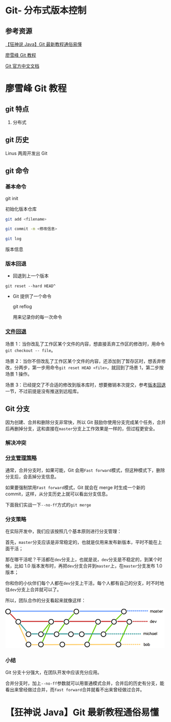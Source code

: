 # Git- 分布式版本控制

## 参考资源

[【狂神说 Java】Git 最新教程通俗易懂](https://www.bilibili.com/video/BV1FE411P7B3?from=search&seid=5284427772569702087)

[廖雪峰 Git 教程](https://www.liaoxuefeng.com/wiki/896043488029600)

[Git 官方中文文档](https://git-scm.com/book/zh/v2)

# 廖雪峰 Git 教程

## git 特点

1.  分布式

## git 历史

Linus 两周开发出 Git

## git 命令

### 基本命令

git init

初始化版本仓库

```sh
git add <filename>
```

```sh
git commit -m <修改信息>
```

```sh
git log
```

版本信息

### 版本回退

- 回退到上一个版本

```shell
git reset --hard HEAD^
```

- Git 提供了一个命令

  git reflog

  用来记录你的每一次命令

### [文件回退](https://www.liaoxuefeng.com/wiki/896043488029600/897889638509536)

场景 1：当你改乱了工作区某个文件的内容，想直接丢弃工作区的修改时，用命令`git checkout -- file`。

场景 2：当你不但改乱了工作区某个文件的内容，还添加到了暂存区时，想丢弃修改，分两步，第一步用命令`git reset HEAD <file>`，就回到了场景 1，第二步按场景 1 操作。

场景 3：已经提交了不合适的修改到版本库时，想要撤销本次提交，参考[版本回退](https://www.liaoxuefeng.com/wiki/896043488029600/897013573512192)一节，不过前提是没有推送到远程库。

## Git 分支

因为创建、合并和删除分支非常快，所以 Git 鼓励你使用分支完成某个任务，合并后再删掉分支，这和直接在`master`分支上工作效果是一样的，但过程更安全。

### 解决冲突

### [分支管理策略](https://www.liaoxuefeng.com/wiki/896043488029600/900005860592480)

通常，合并分支时，如果可能，Git 会用`Fast forward`模式，但这种模式下，删除分支后，会丢掉分支信息。

如果要强制禁用`Fast forward`模式，Git 就会在 merge 时生成一个新的 commit，这样，从分支历史上就可以看出分支信息。

下面我们实战一下`--no-ff`方式的`git merge`

### 分支策略

在实际开发中，我们应该按照几个基本原则进行分支管理：

首先，`master`分支应该是非常稳定的，也就是仅用来发布新版本，平时不能在上面干活；

那在哪干活呢？干活都在`dev`分支上，也就是说，`dev`分支是不稳定的，到某个时候，比如 1.0 版本发布时，再把`dev`分支合并到`master`上，在`master`分支发布 1.0 版本；

你和你的小伙伴们每个人都在`dev`分支上干活，每个人都有自己的分支，时不时地往`dev`分支上合并就可以了。

所以，团队合作的分支看起来就像这样：

![](git.assets/0.png)

### 小结

Git 分支十分强大，在团队开发中应该充分应用。

合并分支时，加上`--no-ff`参数就可以用普通模式合并，合并后的历史有分支，能看出来曾经做过合并，而`fast forward`合并就看不出来曾经做过合并。

# 【狂神说 Java】Git 最新教程通俗易懂
